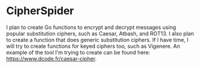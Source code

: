 # CipherSpider

I plan to create Go functions to encrypt and decrypt messages using popular substitution ciphers, such as Caesar, Atbash, and ROT13. I also plan to create a function that does generic substitution ciphers. If I have time, I will try to create functions for keyed ciphers too, such as Vigenere. An example of the tool I'm trying to create can be found here: https://www.dcode.fr/caesar-cipher.
